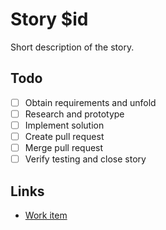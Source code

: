 # Story $id

Short description of the story.

## Todo

- [ ] Obtain requirements and unfold
- [ ] Research and prototype
- [ ] Implement solution
- [ ] Create pull request
- [ ] Merge pull request
- [ ] Verify testing and close story

## Links

- [Work item]()